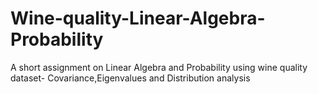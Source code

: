 # Wine-quality-Linear-Algebra-Probability
A short assignment on Linear Algebra and Probability using wine quality dataset- Covariance,Eigenvalues and Distribution analysis
